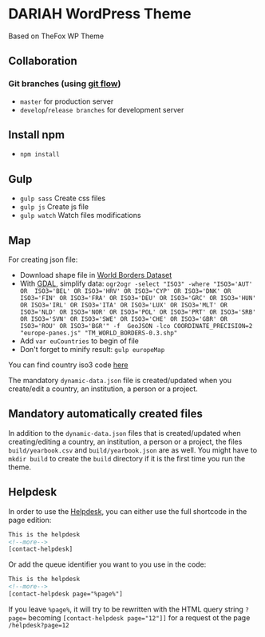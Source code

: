 # DARIAH WordPress Theme

Based on TheFox WP Theme

## Collaboration
### Git branches (using [git flow](https://nvie.com/posts/a-successful-git-branching-model/))
* ```master``` for production server
* ```develop```/```release branches``` for development server

## Install npm

* `npm install`

## Gulp

* `gulp sass` Create css files
* `gulp js` Create js file
* `gulp watch` Watch files modifications 

## Map
For creating json file:

* Download shape file in [World Borders Dataset](http://thematicmapping.org/downloads/world_borders.php)
* With [GDAL](http://www.gdal.org/ogr2ogr.html), simplify data: `ogr2ogr -select "ISO3" -where "ISO3='AUT' OR 
ISO3='BEL' OR ISO3='HRV' OR ISO3='CYP' OR ISO3='DNK' OR ISO3='FIN' OR ISO3='FRA' OR ISO3='DEU' OR ISO3='GRC' OR
ISO3='HUN' OR ISO3='IRL' OR ISO3='ITA' OR ISO3='LUX' OR ISO3='MLT' OR ISO3='NLD' OR ISO3='NOR' OR ISO3='POL' OR
ISO3='PRT' OR ISO3='SRB' OR ISO3='SVN' OR ISO3='SWE' OR ISO3='CHE' OR ISO3='GBR' OR ISO3='ROU' OR ISO3='BGR'" -f 
GeoJSON -lco COORDINATE_PRECISION=2 "europe-panes.js" "TM_WORLD_BORDERS-0.3.shp"`
* Add `var euCountries` to begin of file
* Don't forget to minify result: `gulp europeMap`

You can find country iso3 code [here](http://www.nationsonline.org/oneworld/country_code_list.htm)

The mandatory `dynamic-data.json` file is created/updated when you create/edit a country, an institution, a person or
 a project.
 
## Mandatory automatically created files
In addition to the `dynamic-data.json` files that is created/updated when creating/editing a country,
an institution, a person or a project, the files `build/yearbook.csv` and `build/yearbook.json` are as well. You 
might have to `mkdir build` to create the `build` directory if it is the first time you run the theme.

## Helpdesk
In order to use the [Helpdesk](https://github.com/DARIAH-ERIC/contact-helpdesk), you can either use the full 
shortcode in the page edition:
```html
This is the helpdesk
<!--more-->
[contact-helpdesk]
```
Or add the queue identifier you want to you use in the code:
```html
This is the helpdesk
<!--more-->
[contact-helpdesk page="%page%"]
```
If you leave ```%page%```, it will try to be rewritten with the HTML query string ```?page=``` becoming 
```[contact-helpdesk page="12"]]``` for a request ot the page ```/helpdesk?page=12```